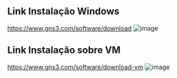 ## Link Instalação Windows
https://www.gns3.com/software/download
![image](https://user-images.githubusercontent.com/69680913/147962946-8db33946-8ef4-4cad-acb4-521c9d17a72c.png)

## Link Instalação sobre VM
https://www.gns3.com/software/download-vm
![image](https://user-images.githubusercontent.com/69680913/147963021-53938ef2-80ff-4583-b0f1-283c493f5fbd.png)
